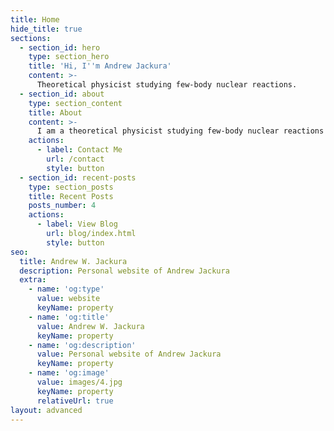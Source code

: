 ```yaml
---
title: Home
hide_title: true
sections:
  - section_id: hero
    type: section_hero
    title: 'Hi, I''m Andrew Jackura'
    content: >-
      Theoretical physicist studying few-body nuclear reactions.
  - section_id: about
    type: section_content
    title: About
    content: >-
      I am a theoretical physicist studying few-body nuclear reactions from first principles.
    actions:
      - label: Contact Me
        url: /contact
        style: button
  - section_id: recent-posts
    type: section_posts
    title: Recent Posts
    posts_number: 4
    actions:
      - label: View Blog
        url: blog/index.html
        style: button
seo:
  title: Andrew W. Jackura
  description: Personal website of Andrew Jackura
  extra:
    - name: 'og:type'
      value: website
      keyName: property
    - name: 'og:title'
      value: Andrew W. Jackura
      keyName: property
    - name: 'og:description'
      value: Personal website of Andrew Jackura
      keyName: property
    - name: 'og:image'
      value: images/4.jpg
      keyName: property
      relativeUrl: true
layout: advanced
---
```

